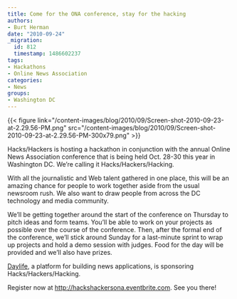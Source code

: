 ```yaml
---
title: Come for the ONA conference, stay for the hacking
authors:
- Burt Herman
date: "2010-09-24"
_migration:
  id: 812
  timestamp: 1486602237
tags:
- Hackathons
- Online News Association
categories:
- News
groups:
- Washington DC
---
```


{{< figure link="/content-images/blog/2010/09/Screen-shot-2010-09-23-at-2.29.56-PM.png" src="/content-images/blog/2010/09/Screen-shot-2010-09-23-at-2.29.56-PM-300x79.png" >}}

Hacks/Hackers is hosting a hackathon in conjunction with the annual Online News Association conference that is being held Oct. 28-30 this year in Washington DC. We&#8217;re calling it Hacks/Hackers/Hacking.

With all the journalistic and Web talent gathered in one place, this will be an amazing chance for people to work together aside from the usual newsroom rush. We also want to draw people from across the DC technology and media community.

We&#8217;ll be getting together around the start of the conference on Thursday to pitch ideas and form teams. You&#8217;ll be able to work on your projects as possible over the course of the conference. Then, after the formal end of the conference, we&#8217;ll stick around Sunday for a last-minute sprint to wrap up projects and hold a demo session with judges. Food for the day will be provided and we&#8217;ll also have prizes.

[Daylife][1], a platform for building news applications, is sponsoring Hacks/Hackers/Hacking.

Register now at <http://hackshackersona.eventbrite.com>. See you there!

 [1]: http://daylife.com